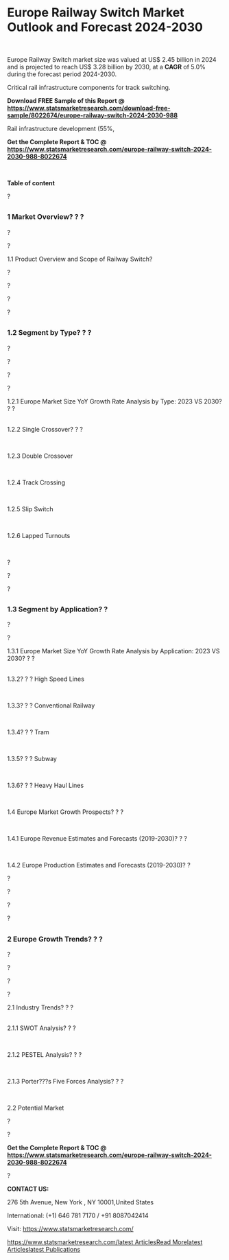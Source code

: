 <h1>Europe Railway Switch Market Outlook and Forecast 2024-2030</h1><br/><p>Europe Railway Switch market size was valued at US$ 2.45 billion in 2024 and is projected to reach US$ 3.28 billion by 2030, at a <strong>CAGR</strong> of 5.0% during the forecast period 2024-2030.</p>
 
 
 
 <p>Critical rail infrastructure components for track switching.</p>
 
 
 
 <p><strong>Download FREE Sample of this Report @ <a href="https://www.statsmarketresearch.com/download-free-sample/8022674/europe-railway-switch-2024-2030-988">https://www.statsmarketresearch.com/download-free-sample/8022674/europe-railway-switch-2024-2030-988</a></strong></p>
 
 
 
 <p>Rail infrastructure development (55%,</p>
 
 
 
 <div><b>Get the Complete Report & TOC @ <a href="https://www.statsmarketresearch.com/europe-railway-switch-2024-2030-988-8022674">https://www.statsmarketresearch.com/europe-railway-switch-2024-2030-988-8022674</a></b></div>
 
 
 
 <p><br />
 
 <b>Table of content</b></p>
 
 
 
 <p>? </p>
 
 
 
 <h2><span style="font-size:16px"><strong>1 Market Overview? ? ? </strong></span></h2>
 
 
 
 <p>? </p>
 
 
 
 <p>? </p>
 
 
 
 <p>1.1 Product Overview and Scope of Railway Switch? </p>
 
 
 
 <p>? </p>
 
 
 
 <p>? </p>
 
 
 
 <p>? </p>
 
 
 
 <p>? </p>
 
 
 
 <h2><strong><span style="font-size:16px">1.2 Segment by Type? ? ? </span></strong></h2>
 
 
 
 <p>? </p>
 
 
 
 <p>? </p>
 
 
 
 <p>? </p>
 
 
 
 <p>? </p>
 
 
 
 <p>1.2.1 Europe Market Size YoY Growth Rate Analysis by Type: 2023 VS 2030? ? ? <br />
 
 <br />
 
 1.2.2 Single Crossover? ? ? <br />
 
 <br />
 
 1.2.3 Double Crossover<br />
 
 <br />
 
 1.2.4 Track Crossing<br />
 
 <br />
 
 1.2.5 Slip Switch<br />
 
 <br />
 
 1.2.6 Lapped Turnouts<br />
 
 <br />
 
 ? </p>
 
 
 
 <p>? </p>
 
 
 
 <p>? </p>
 
 
 
 <h2><span style="font-size:16px"><strong>1.3 Segment by Application? ? </strong></span></h2>
 
 
 
 <p>? </p>
 
 
 
 <p>? </p>
 
 
 
 <p>1.3.1 Europe Market Size YoY Growth Rate Analysis by Application: 2023 VS 2030? ? ? <br />
 
 <br />
 
 1.3.2? ? ? High Speed Lines<br />
 
 <br />
 
 1.3.3? ? ? Conventional Railway<br />
 
 <br />
 
 1.3.4? ? ? Tram<br />
 
 <br />
 
 1.3.5? ? ? Subway<br />
 
 <br />
 
 1.3.6? ? ? Heavy Haul Lines<br />
 
 <br />
 
 1.4 Europe Market Growth Prospects? ? ? <br />
 
 <br />
 
 1.4.1 Europe Revenue Estimates and Forecasts (2019-2030)? ? ? <br />
 
 <br />
 
 1.4.2 Europe Production Estimates and Forecasts (2019-2030)? ? </p>
 
 
 
 <p>? </p>
 
 
 
 <p>? </p>
 
 
 
 <p>? </p>
 
 
 
 <p>? </p>
 
 
 
 <h2><span style="font-size:16px"><strong>2 Europe Growth Trends? ? ? </strong></span></h2>
 
 
 
 <p>? </p>
 
 
 
 <p>? </p>
 
 
 
 <p>? </p>
 
 
 
 <p>? </p>
 
 
 
 <p>2.1 Industry Trends? ? ? <br />
 
 <br />
 
 2.1.1 SWOT Analysis? ? ? <br />
 
 <br />
 
 2.1.2 PESTEL Analysis? ? ? <br />
 
 <br />
 
 2.1.3 Porter???s Five Forces Analysis? ? ? <br />
 
 <br />
 
 2.2 Potential Market</p>
 
 
 
 <p>? </p>
 
 
 
 <p>? </p>
 
 
 
 <div><b>Get the Complete Report & TOC @ <a href="https://www.statsmarketresearch.com/europe-railway-switch-2024-2030-988-8022674">https://www.statsmarketresearch.com/europe-railway-switch-2024-2030-988-8022674</a></b></div>
 
 
 
 <p>? </p>
 
 
 
 <p><b>CONTACT US:</b><br />
 
 276 5th Avenue, New York , NY 10001,United States<br />
 
 International: (+1) 646 781 7170 / +91 8087042414<br />
 
 Visit: <a href="https://www.statsmarketresearch.com/">https://www.statsmarketresearch.com/</a><br />
 
 <a href="https://gyeongbokgung.com">https://www.statsmarketresearch.com/</a><a href="https://hallyeomaritime.com">latest Articles</a><a href="https://jingwansa.com">Read More</a><a href="https://nguoiviet.jp/">latest Articles</a><a href="https://www.intelmarketresearch.com/">latest Publications</a></p>
